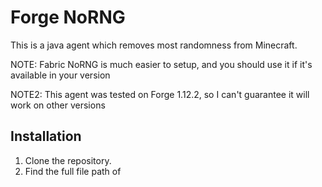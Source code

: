 # Forge NoRNG

This is a java agent which removes most randomness from Minecraft.

NOTE: Fabric NoRNG is much easier to setup, and you should use it if it's available in your version

NOTE2: This agent was tested on Forge 1.12.2, so I can't guarantee it will work on other versions

## Installation
1. Clone the repository.
2. Find the full file path of 